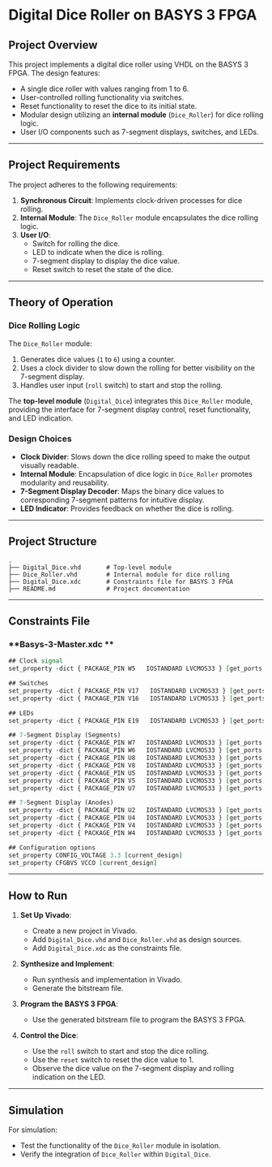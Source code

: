 
# **Digital Dice Roller on BASYS 3 FPGA**

## **Project Overview**
This project implements a digital dice roller using VHDL on the BASYS 3 FPGA. The design features:
- A single dice roller with values ranging from 1 to 6.
- User-controlled rolling functionality via switches.
- Reset functionality to reset the dice to its initial state.
- Modular design utilizing an **internal module** (`Dice_Roller`) for dice rolling logic.
- User I/O components such as 7-segment displays, switches, and LEDs.

---

## **Project Requirements**
The project adheres to the following requirements:
1. **Synchronous Circuit**: Implements clock-driven processes for dice rolling.
2. **Internal Module**: The `Dice_Roller` module encapsulates the dice rolling logic.
3. **User I/O**:
   - Switch for rolling the dice.
   - LED to indicate when the dice is rolling.
   - 7-segment display to display the dice value.
   - Reset switch to reset the state of the dice.

---

## **Theory of Operation**

### **Dice Rolling Logic**
The `Dice_Roller` module:
1. Generates dice values (`1` to `6`) using a counter.
2. Uses a clock divider to slow down the rolling for better visibility on the 7-segment display.
3. Handles user input (`roll` switch) to start and stop the rolling.

The **top-level module** (`Digital_Dice`) integrates this `Dice_Roller` module, providing the interface for 7-segment display control, reset functionality, and LED indication.

### **Design Choices**
- **Clock Divider**: Slows down the dice rolling speed to make the output visually readable.
- **Internal Module**: Encapsulation of dice logic in `Dice_Roller` promotes modularity and reusability.
- **7-Segment Display Decoder**: Maps the binary dice values to corresponding 7-segment patterns for intuitive display.
- **LED Indicator**: Provides feedback on whether the dice is rolling.

---

## **Project Structure**
```
.
├── Digital_Dice.vhd       # Top-level module
├── Dice_Roller.vhd        # Internal module for dice rolling
├── Digital_Dice.xdc       # Constraints file for BASYS 3 FPGA
├── README.md              # Project documentation
```

---

## **Constraints File**
### **Basys-3-Master.xdc **
```vhdl
## Clock signal
set_property -dict { PACKAGE_PIN W5   IOSTANDARD LVCMOS33 } [get_ports clk]

## Switches
set_property -dict { PACKAGE_PIN V17   IOSTANDARD LVCMOS33 } [get_ports reset]
set_property -dict { PACKAGE_PIN V16   IOSTANDARD LVCMOS33 } [get_ports roll]

## LEDs
set_property -dict { PACKAGE_PIN E19   IOSTANDARD LVCMOS33 } [get_ports roll_LED]

## 7-Segment Display (Segments)
set_property -dict { PACKAGE_PIN W7   IOSTANDARD LVCMOS33 } [get_ports {seg[0]}]
set_property -dict { PACKAGE_PIN W6   IOSTANDARD LVCMOS33 } [get_ports {seg[1]}]
set_property -dict { PACKAGE_PIN U8   IOSTANDARD LVCMOS33 } [get_ports {seg[2]}]
set_property -dict { PACKAGE_PIN V8   IOSTANDARD LVCMOS33 } [get_ports {seg[3]}]
set_property -dict { PACKAGE_PIN U5   IOSTANDARD LVCMOS33 } [get_ports {seg[4]}]
set_property -dict { PACKAGE_PIN V5   IOSTANDARD LVCMOS33 } [get_ports {seg[5]}]
set_property -dict { PACKAGE_PIN U7   IOSTANDARD LVCMOS33 } [get_ports {seg[6]}]

## 7-Segment Display (Anodes)
set_property -dict { PACKAGE_PIN U2   IOSTANDARD LVCMOS33 } [get_ports {an[0]}]
set_property -dict { PACKAGE_PIN U4   IOSTANDARD LVCMOS33 } [get_ports {an[1]}]
set_property -dict { PACKAGE_PIN V4   IOSTANDARD LVCMOS33 } [get_ports {an[2]}]
set_property -dict { PACKAGE_PIN W4   IOSTANDARD LVCMOS33 } [get_ports {an[3]}]

## Configuration options
set_property CONFIG_VOLTAGE 3.3 [current_design]
set_property CFGBVS VCCO [current_design]
```

---

## **How to Run**

1. **Set Up Vivado**:
   - Create a new project in Vivado.
   - Add `Digital_Dice.vhd` and `Dice_Roller.vhd` as design sources.
   - Add `Digital_Dice.xdc` as the constraints file.

2. **Synthesize and Implement**:
   - Run synthesis and implementation in Vivado.
   - Generate the bitstream file.

3. **Program the BASYS 3 FPGA**:
   - Use the generated bitstream file to program the BASYS 3 FPGA.

4. **Control the Dice**:
   - Use the `roll` switch to start and stop the dice rolling.
   - Use the `reset` switch to reset the dice value to 1.
   - Observe the dice value on the 7-segment display and rolling indication on the LED.

---

## **Simulation**
For simulation:
- Test the functionality of the `Dice_Roller` module in isolation.
- Verify the integration of `Dice_Roller` within `Digital_Dice`.
